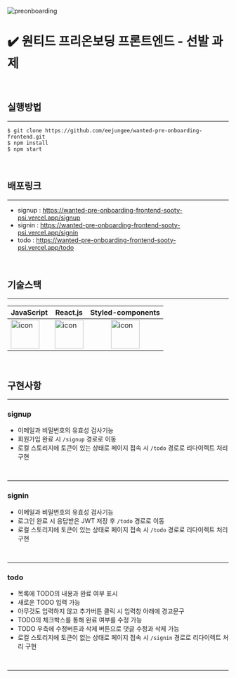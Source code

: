 ![preonboarding](https://user-images.githubusercontent.com/88709727/231800738-65e4b915-d4ca-4b27-b671-e8d75e9adc5f.jpeg)

# ✔️ 원티드 프리온보딩 프론트엔드 - 선발 과제

<br/>


## 실행방법
___

```
$ git clone https://github.com/eejungee/wanted-pre-onboarding-frontend.git
$ npm install
$ npm start
```

<br/>

## 배포링크
___

* signup : https://wanted-pre-onboarding-frontend-sooty-psi.vercel.app/signup
* signin : https://wanted-pre-onboarding-frontend-sooty-psi.vercel.app/signin
* todo : https://wanted-pre-onboarding-frontend-sooty-psi.vercel.app/todo

<br/>

## 기술스택
___

|JavaScript|React.js|Styled-components|
|---|---|---|
|<div style="display: flex; align-items: flex-start;"><img src="https://techstack-generator.vercel.app/js-icon.svg" alt="icon" width="65" height="65" /></div>|<div style="display: flex; align-items: flex-start;"><img src="https://techstack-generator.vercel.app/react-icon.svg" alt="icon" width="65" height="65" /></div>|<div style="display: flex; justify-content: center; align-items: center;"><img src="https://blog.kakaocdn.net/dn/l92lK/btqFNFi2V2k/kIYdVhPlhlvoG8ULF0uy61/img.png" alt="icon" width="65" height="65" /></div>|

<br/>

## 구현사항
___

### signup
* 이메일과 비밀번호의 유효성 검사기능
* 회원가입 완료 시 `/signup` 경로로 이동
* 로컬 스토리지에 토큰이 있는 상태로 페이지 접속 시 `/todo` 경로로 리다이렉트 처리 구현
<br/>

---

### signin
* 이메일과 비밀번호의 유효성 검사기능
* 로그인 완료 시 응답받은 JWT 저장 후 `/todo` 경로로 이동
* 로컬 스토리지에 토큰이 있는 상태로 페이지 접속 시 `/todo` 경로로 리다이렉트 처리 구현
<br/>

---

### todo
* 목록에 TODO의 내용과 완료 여부 표시
* 새로운 TODO 입력 가능
* 아무것도 입력하지 않고 추가버튼 클릭 시 입력창 아래에 경고문구 
* TODO의 체크박스를 통해 완료 여부를 수정 가능
* TODO 우측에 수정버튼과 삭제 버튼으로 댓글 수정과 삭제 가능
* 로컬 스토리지에 토큰이 없는 상태로 페이지 접속 시 `/signin` 경로로 리다이렉트 처리 구현
<br/>

---
